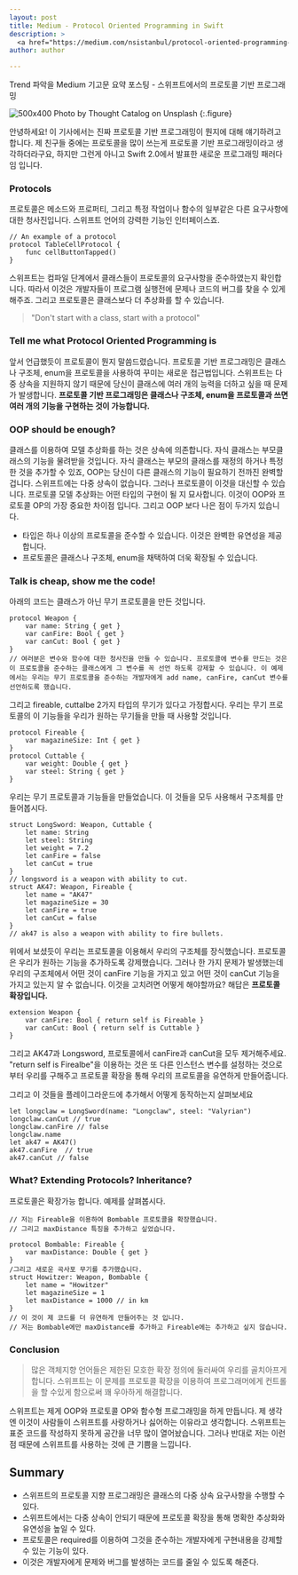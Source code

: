 ```yaml
---
layout: post
title: Medium - Protocol Oriented Programming in Swift
description: >
  <a href="https://medium.com/nsistanbul/protocol-oriented-programming-in-swift-ad4a647daae2">원문 - alicanbatur</a>
author: author

---
```


Trend 파악을 Medium 기고문 요약 포스팅 - 스위프트에서의 프로토콜 기반 프로그래밍

![500x400](https://miro.medium.com/max/4800/1*B_7lJQZsJbrSOlrs_yDJjg.jpeg)
Photo by Thought Catalog on Unsplash
{:.figure}

안녕하세요! 이 기사에서는 진짜 프로토콜 기반 프로그래밍이 뭔지에 대해 얘기하려고 합니다. 제 친구들 중에는 프로토콜을 많이 쓰는게 프로토콜 기반 프로그래밍이라고 생각하더라구요, 하지만 그런게 아니고 Swift 2.0에서 발표한 새로운 프로그래밍 패러다임 입니다.

### Protocols
프로토콜은 메소드와 프로퍼티, 그리고 특정 작업이나 함수의 일부같은 다른 요구사항에 대한 청사진입니다. 스위프트 언어의 강력한 기능인 인터페이스죠.

```
// An example of a protocol
protocol TableCellProtocol {
    func cellButtonTapped()
}
```
스위프트는 컴파일 단계에서 클래스들이 프로토콜의 요구사항을 준수하였는지 확인합니다. 따라서 이것은 개발자들이 프로그램 실행전에 문제나 코드의 버그를 찾을 수 있게해주죠. 그리고 프로토콜은 클래스보다 더 추상화를 할 수 있습니다.

> "Don't start with a class, start with a protocol"

### Tell me what Protocol Oriented Programming is
앞서 언급했듯이 프로토콜이 뭔지 말씀드렸습니다. 프로토콜 기반 프로그래밍은 클래스나 구조체, enum을 프로토콜을 사용하여 꾸미는 새로운 접근법입니다. 스위프트는 다중 상속을 지원하지 않기 때문에 당신이 클래스에 여러 개의 능력을 더하고 싶을 때 문제가 발생합니다. <b>프로토콜 기반 프로그래밍은 클래스나 구조체, enum을 프로토콜과 쓰면 여러 개의 기능을 구현하는 것이 가능합니다.</b>

### OOP should be enough?
클래스를 이용하여 모델 추상화를 하는 것은 상속에 의존합니다. 자식 클래스는 부모클래스의 기능을 물려받을 것입니다. 자식 클래스는 부모의 클래스를 재정의 하거나 특정한 것을 추가할 수 있죠, OOP는 당신이 다른 클래스의 기능이 필요하기 전까진 완벽할 겁니다. 스위프트에는 다중 상속이 없습니다. 그러나 프로토콜이 이것을 대신할 수 있습니다. 프로토콜 모델 추상화는 어떤 타입의 구현이 될 지 묘사합니다. 이것이 OOP와 프로토콜 OP의 가장 중요한 차이점 입니다. 그리고 OOP 보다 나은 점이 두가지 있습니다.
* 타입은 하나 이상의 프로토콜을 준수할 수 있습니다. 이것은 완벽한 유연성을 제공합니다.
* 프로토콜은 클래스나 구조체, enum을 채택하여 더욱 확장될 수 있습니다.

### Talk is cheap, show me the code!
아래의 코드는 클래스가 아닌 무기 프로토콜을 만든 것입니다.
```
protocol Weapon {
    var name: String { get }
    var canFire: Bool { get }
    var canCut: Bool { get }
}
// 여러분은 변수와 함수에 대한 청사진을 만들 수 있습니다. 프로토콜에 변수를 만드는 것은 이 프로토콜을 준수하는 클래스에게 그 변수를 꼭 선언 하도록 강제할 수 있습니다. 이 예제에서는 우리는 무기 프로토콜을 준수하는 개발자에게 add name, canFire, canCut 변수를 선언하도록 했습니다.
```

그리고 fireable, cuttalbe 2가지 타입의 무기가 있다고 가정합시다. 우리는 무기 프로토콜의 이 기능들을 우리가 원하는 무기들을 만들 때 사용할 것입니다.

```
protocol Fireable {
    var magazineSize: Int { get }
}
protocol Cuttable {
    var weight: Double { get }
    var steel: String { get }
}
```
우리는 무기 프로토콜과 기능들을 만들었습니다. 이 것들을 모두 사용해서 구조체를 만들어봅시다.

```
struct LongSword: Weapon, Cuttable {
    let name: String
    let steel: String
    let weight = 7.2
    let canFire = false
    let canCut = true
}
// longsword is a weapon with ability to cut.
struct AK47: Weapon, Fireable {
    let name = "AK47"
    let magazineSize = 30
    let canFire = true
    let canCut = false
}
// ak47 is also a weapon with ability to fire bullets.
```
위에서 보셨듯이 우리는 프로토콜을 이용해서 우리의 구조체를 장식했습니다. 프로토콜은 우리가 원하는 기능을 추가하도록 강제했습니다. 그러나 한 가지 문제가 발생했는데 우리의 구조체에서 어떤 것이 canFire 기능을 가지고 있고 어떤 것이 canCut 기능을 가지고 있는지 알 수 없습니다. 이것을 고치려면 어떻게 해야할까요? 해답은 <b>프로토콜 확장입니다.</b>

```
extension Weapon {
    var canFire: Bool { return self is Fireable }
    var canCut: Bool { return self is Cuttable }
}
```
그리고 AK47과 Longsword, 프로토콜에서 canFire과 canCut을 모두 제거해주세요. "return self is Firealbe"을 이용하는 것은 또 다른 인스턴스 변수를 설정하는 것으로부터 우리를 구해주고 프로토콜 확장을 통해 우리의 프로토콜을 유연하게 만들어줍니다.

그리고 이 것들을 플레이그라운드에 추가해서 어떻게 동작하는지 살펴보세요

```
let longclaw = LongSword(name: "Longclaw", steel: "Valyrian")
longclaw.canCut // true
longclaw.canFire // false
longclaw.name
let ak47 = AK47()
ak47.canFire  // true
ak47.canCut // false
```
### What? Extending Protocols? Inheritance?

프로토콜은 확장가능 합니다. 예제를 살펴봅시다.

```
// 저는 Fireable을 이용하여 Bombable 프로토콜을 확장했습니다.
// 그리고 maxDistance 특징을 추가하고 싶었습니다.

protocol Bombable: Fireable {
    var maxDistance: Double { get }
}
/그리고 새로운 곡사포 무기를 추가했습니다.
struct Howitzer: Weapon, Bombable {
    let name = "Howitzer"
    let magazineSize = 1
    let maxDistance = 1000 // in km
}
// 이 것이 제 코드를 더 유연하게 만들어주는 것 입니다.
// 저는 Bombable에만 maxDistance를 추가하고 Fireable에는 추가하고 싶지 않습니다.
```

### Conclusion
> 많은 객체지향 언어들은 제한된 모호한 확장 정의에 둘러싸여 우리를 골치아프게 합니다. 스위프트는 이 문제를 프로토콜 확장을 이용하여 프로그래머에게 컨트롤을 할 수있게 함으로써 꽤 우아하게 해결합니다.

스위프트는 제게 OOP와 프로토콜 OP와 함수형 프로그래밍을 하게 만듭니다. 제 생각엔 이것이 사람들이 스위프트를 사랑하거나 싫어하는 이유라고 생각합니다. 스위프트는 표준 코드를 작성하지 못하게 공간을 너무 많이 열어놨습니다. 그러나 반대로 저는 이런 점 때문에 스위프트를 사용하는 것에 큰 기쁨을 느낍니다.

## Summary
* 스위프트의 프로토콜 지향 프로그래밍은 클래스의 다중 상속 요구사항을 수행할 수 있다.
* 스위프트에서는 다중 상속이 안되기 때문에 프로토콜 확장을 통해 명확한 추상화와 유연성을 높일 수 있다.
* 프로토콜은 required를 이용하여 그것을 준수하는 개발자에게 구현내용을 강제할 수 있는 기능이 있다.
* 이것은 개발자에게 문제와 버그를 발생하는 코드를 줄일 수 있도록 해준다.
